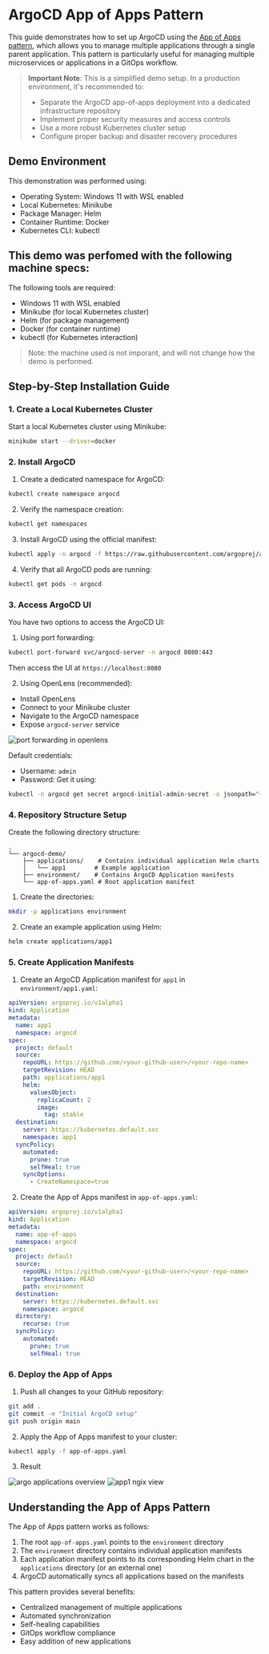 # ArgoCD App of Apps Pattern

This guide demonstrates how to set up ArgoCD using the [App of Apps pattern](https://argo-cd.readthedocs.io/en/latest/operator-manual/cluster-bootstrapping/#app-of-apps-pattern), which allows you to manage multiple applications through a single parent application. This pattern is particularly useful for managing multiple microservices or applications in a GitOps workflow.

> **Important Note**: This is a simplified demo setup. In a production environment, it's recommended to:
> - Separate the ArgoCD app-of-apps deployment into a dedicated infrastructure repository
> - Implement proper security measures and access controls
> - Use a more robust Kubernetes cluster setup
> - Configure proper backup and disaster recovery procedures

## Demo Environment

This demonstration was performed using:
- Operating System: Windows 11 with WSL enabled
- Local Kubernetes: Minikube
- Package Manager: Helm
- Container Runtime: Docker
- Kubernetes CLI: kubectl

## This demo was perfomed with the following machine specs:

The following tools are required:
- Windows 11 with WSL enabled
- Minikube (for local Kubernetes cluster)
- Helm (for package management)
- Docker (for container runtime)
- kubectl (for Kubernetes interaction)

> Note: the machine used is not imporant, and will not change how the demo is performed.

## Step-by-Step Installation Guide

### 1. Create a Local Kubernetes Cluster

Start a local Kubernetes cluster using Minikube:
```bash
minikube start --driver=docker
```

### 2. Install ArgoCD

1. Create a dedicated namespace for ArgoCD:
```bash
kubectl create namespace argocd
```

2. Verify the namespace creation:
```bash
kubectl get namespaces
```

3. Install ArgoCD using the official manifest:
```bash
kubectl apply -n argocd -f https://raw.githubusercontent.com/argoproj/argo-cd/stable/manifests/install.yaml
```

4. Verify that all ArgoCD pods are running:
```bash
kubectl get pods -n argocd
```

### 3. Access ArgoCD UI

You have two options to access the ArgoCD UI:

1. Using port forwarding:
```bash
kubectl port-forward svc/argocd-server -n argocd 8080:443
```
Then access the UI at `https://localhost:8080`

2. Using OpenLens (recommended):
- Install OpenLens
- Connect to your Minikube cluster
- Navigate to the ArgoCD namespace
- Expose `argocd-server` service

<img alt="port forwarding in openlens" src="imgs/port-forwarding-open-lens.png" />

Default credentials:
- Username: `admin`
- Password: Get it using:
```bash
kubectl -n argocd get secret argocd-initial-admin-secret -o jsonpath="{.data.password}" | base64 -d
```

### 4. Repository Structure Setup

Create the following directory structure:
```
.
└── argocd-demo/
    ├── applications/    # Contains individual application Helm charts
    │   └── app1        # Example application
    ├── environment/    # Contains ArgoCD Application manifests
    └── app-of-apps.yaml # Root application manifest
```

1. Create the directories:
```bash
mkdir -p applications environment
```

2. Create an example application using Helm:
```bash
helm create applications/app1
```

### 5. Create Application Manifests

1. Create an ArgoCD Application manifest for `app1` in `environment/app1.yaml`:
```yaml
apiVersion: argoproj.io/v1alpha1
kind: Application
metadata:
  name: app1
  namespace: argocd
spec:
  project: default
  source:
    repoURL: https://github.com/<your-github-user>/<your-repo-name>
    targetRevision: HEAD
    path: applications/app1
    helm:
      valuesObject:
        replicaCount: 2
        image:
          tag: stable
  destination:
    server: https://kubernetes.default.svc
    namespace: app1
  syncPolicy:
    automated:
      prune: true
      selfHeal: true
    syncOptions:
      - CreateNamespace=true
```

2. Create the App of Apps manifest in `app-of-apps.yaml`:
```yaml
apiVersion: argoproj.io/v1alpha1
kind: Application
metadata:
  name: app-of-apps
  namespace: argocd
spec:
  project: default
  source:
    repoURL: https://github.com/<your-github-user>/<your-repo-name>
    targetRevision: HEAD
    path: environment
  destination:
    server: https://kubernetes.default.svc
    namespace: argocd
  directory:
    recurse: true
  syncPolicy:
    automated:
      prune: true
      selfHeal: true
```

### 6. Deploy the App of Apps

1. Push all changes to your GitHub repository:
```bash
git add .
git commit -m "Initial ArgoCD setup"
git push origin main
```

2. Apply the App of Apps manifest to your cluster:
```bash
kubectl apply -f app-of-apps.yaml
```

3. Result
<img alt="argo applications overview" src="imgs/argo-dashboard.png" />
<img alt="app1 ngix view" src="imgs/app1-nginx.png" />

## Understanding the App of Apps Pattern

The App of Apps pattern works as follows:

1. The root `app-of-apps.yaml` points to the `environment` directory
2. The `environment` directory contains individual application manifests
3. Each application manifest points to its corresponding Helm chart in the `applications` directory (or an external one)
4. ArgoCD automatically syncs all applications based on the manifests

This pattern provides several benefits:
- Centralized management of multiple applications
- Automated synchronization
- Self-healing capabilities
- GitOps workflow compliance
- Easy addition of new applications
